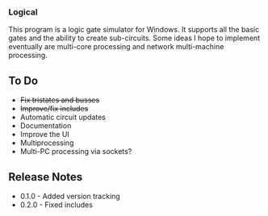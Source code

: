 ### Logical

This program is a logic gate simulator for Windows. It supports all the basic gates and the ability to create sub-circuits. Some ideas I hope to implement eventually are multi-core processing and network multi-machine processing.

## To Do
* ~~Fix tristates and busses~~
* ~~Improve/fix includes~~
* Automatic circuit updates
* Documentation
* Improve the UI
* Multiprocessing
* Multi-PC processing via sockets?

## Release Notes
* 0.1.0 - Added version tracking
* 0.2.0 - Fixed includes